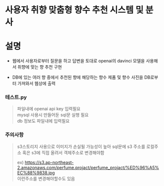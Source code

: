 #  사용자 취향 맞춤형 향수 추천 시스템 및 분사

<h1>설명</h1>

- 웹에서 사용자로부터 질문을 하고 답변을 토대로 openai의 davinci 모델을 사용해서 취향에 맞는 향 추천 구현 <BR>

- DB에 있는 여러 향 중에서 추천된 향에 해당하는 향수 제품 및 향수 사진을 DB로부터 가져와서 웹상에 출력


<H3>테스트.py</H3>

> 파일내에 openai api key 입력필요 <br>
> mysql 사용시 만들어둔 sql문 실행 필요 <br>
> db 정보도 파일내에 입력필요

<H3>주의사항</H3>

> s3스토리지 사용으로 이미지가 손실될 가능성이 높아 sql문에 s3 주소를 로컬주소 혹은 s3에 직접 올려서 객체주소로 변경해야함
> 
> ex) https://s3.ap-northeast-2.amazonaws.com/perfume.projact/perfume_projact/%ED%96%A5%EC%88%9838.jpg<br>
> 이런주소를 변경해야할수도 있음
